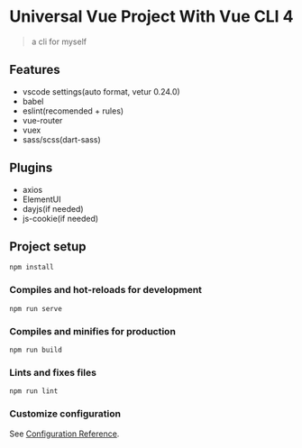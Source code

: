 # Universal Vue Project With Vue CLI 4

> a cli for myself

## Features

* vscode settings(auto format, vetur 0.24.0)
* babel
* eslint(recomended + rules)
* vue-router
* vuex
* sass/scss(dart-sass)

## Plugins

* axios
* ElementUI
* dayjs(if needed)
* js-cookie(if needed)

## Project setup
```
npm install
```

### Compiles and hot-reloads for development
```
npm run serve
```

### Compiles and minifies for production
```
npm run build
```

### Lints and fixes files
```
npm run lint
```

### Customize configuration
See [Configuration Reference](https://cli.vuejs.org/config/).
